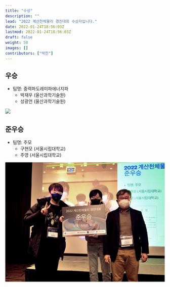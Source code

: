 ```yaml
---
title: "수상"
description: ""
lead: "2022 계산천체물리 경진대회 수상자입니다."
date: 2022-01-24T18:56:03Z
lastmod: 2022-01-24T18:56:03Z
draft: false
weight: 50
images: []
contributors: ["박찬"]
---
```


## 우승
* 팀명: 중력파도레미파에너지파
  * 박재우 (울산과학기술원)
  * 성광언 (울산과학기술원)

<img src='..\사진\images\P1030796_batch.jpg'>


## 준우승
* 팀명: 주모
  * 구현모 (서울시립대학교)
  * 주영 (서울시립대학교)

<img src='..\photo\images\P1030792_batch.jpg'>
